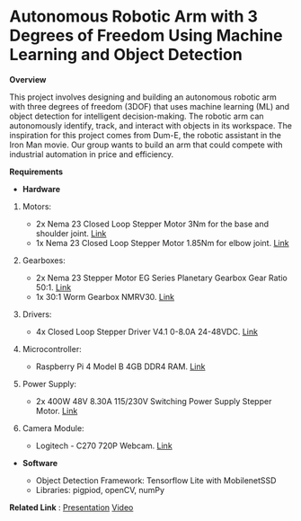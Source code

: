 # Autonomous Robotic Arm with 3 Degrees of Freedom Using Machine Learning and Object Detection

**Overview**

This project involves designing and building an autonomous robotic arm with three degrees of freedom (3DOF) that uses machine learning (ML) and object detection for intelligent decision-making. The robotic arm can autonomously identify, track, and interact with objects in its workspace. The inspiration for this project comes from Dum-E, the robotic assistant in the Iron Man movie. Our group wants to build an arm that could compete with industrial automation in price and efficiency. 

**Requirements**

* **Hardware**

1. Motors:
   * 2x Nema 23 Closed Loop Stepper Motor 3Nm for the base and shoulder joint. [Link](https://www.omc-stepperonline.com/nema-23-closed-loop-stepper-motor-3nm-425oz-in-with-magnetic-encoder-1000ppr-4000cpr-23hs45-4204-me1k)   
    * 1x Nema 23 Closed Loop Stepper Motor 1.85Nm for elbow joint. [Link](https://www.omc-stepperonline.com/nema-23-closed-loop-stepper-motor-1-85nm-256-9oz-in-with-magnetic-encoder-1000ppr-4000cpr-23hs30-2804-me1k)

2. Gearboxes:
   * 2x Nema 23 Stepper Motor EG Series Planetary Gearbox Gear Ratio 50:1. [Link](https://www.omc-stepperonline.com/eg-series-planetary-gearbox-gear-ratio-50-1-backlash-20-arc-min-for-10mm-shaft-nema-23-stepper-motor-eg23-g50-d10)
    * 1x 30:1 Worm Gearbox NMRV30. [Link](https://www.omc-stepperonline.com/30-1-worm-gearbox-nmrv30-worm-gear-speed-reducer-11mm-input-shaft-diameter-nmrv30-g30-d11)

3. Drivers:
   * 4x Closed Loop Stepper Driver V4.1 0-8.0A 24-48VDC. [Link](https://www.omc-stepperonline.com/closed-loop-stepper-driver-v4-1-0-8-0a-24-48vdc-for-nema-17-23-24-stepper-motor-cl57t-v41)

4. Microcontroller:
   * Raspberry Pi 4 Model B 4GB DDR4 RAM. [Link](https://www.microcenter.com/product/637834/raspberry-pi-4-model-b)
  
5. Power Supply:
   * 2x 400W 48V 8.30A 115/230V Switching Power Supply Stepper Motor. [Link](https://www.omc-stepperonline.com/400w-48v-8-3a-115-230v-switching-power-supply-stepper-motor-cnc-router-kits-s-400-48)

6. Camera Module:
   * Logitech - C270 720P Webcam. [Link](https://www.bestbuy.com/site/logitech-c270-720-webcam-with-noise-reducing-mics-black/9928354.p?skuId=9928354)

* **Software**

  * Object Detection Framework: Tensorflow Lite with MobilenetSSD
  * Libraries: pigpiod, openCV, numPy

**Related Link** : [Presentation](https://drive.google.com/file/d/11MK3jkFFWJjc2J69ZWIUt4JH5KeWML4S/view?usp=sharing)  [Video](https://drive.google.com/file/d/14PpU2gKORRkf9S9HrM6rWyZ0WrCm3C_z/view?usp=sharing)
